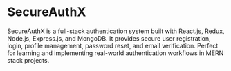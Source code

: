 # SecureAuthX
SecureAuthX is a full-stack authentication system built with React.js, Redux, Node.js, Express.js, and MongoDB.   It provides secure user registration, login, profile management, password reset, and email verification.   Perfect for learning and implementing real-world authentication workflows in MERN stack projects. 
